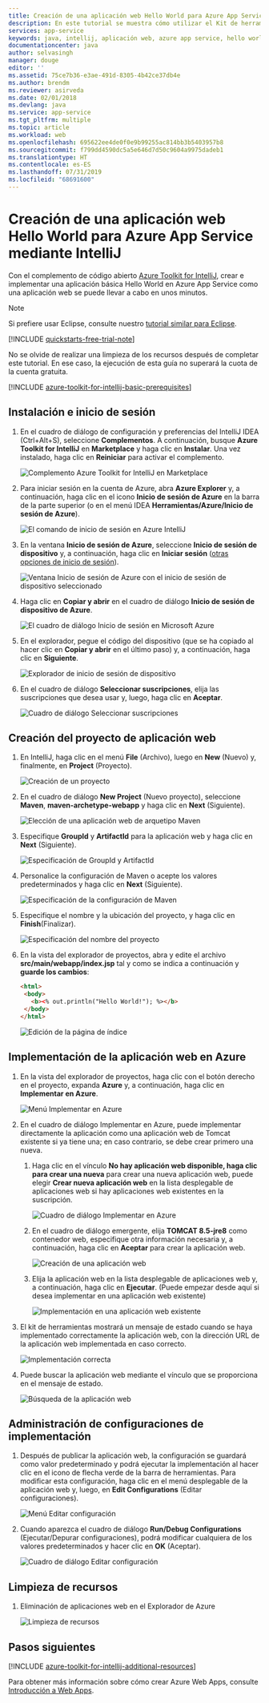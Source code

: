 ```yaml
---
title: Creación de una aplicación web Hello World para Azure App Service mediante IntelliJ
description: En este tutorial se muestra cómo utilizar el Kit de herramientas de Azure para IntelliJ para crear una aplicación web Hello World para Azure.
services: app-service
keywords: java, intellij, aplicación web, azure app service, hello world, guía de inicio rápido
documentationcenter: java
author: selvasingh
manager: douge
editor: ''
ms.assetid: 75ce7b36-e3ae-491d-8305-4b42ce37db4e
ms.author: brendm
ms.reviewer: asirveda
ms.date: 02/01/2018
ms.devlang: java
ms.service: app-service
ms.tgt_pltfrm: multiple
ms.topic: article
ms.workload: web
ms.openlocfilehash: 695622ee4de0f0e9b99255ac814bb3b5403957b8
ms.sourcegitcommit: f799dd4590dc5a5e646d7d50c9604a9975dadeb1
ms.translationtype: HT
ms.contentlocale: es-ES
ms.lasthandoff: 07/31/2019
ms.locfileid: "68691600"
---
```

# <a name="create-a-hello-world-web-app-for-azure-app-service-using-intellij"></a>Creación de una aplicación web Hello World para Azure App Service mediante IntelliJ

Con el complemento de código abierto [Azure Toolkit for IntelliJ](https://plugins.jetbrains.com/plugin/8053), crear e implementar una aplicación básica Hello World en Azure App Service como una aplicación web se puede llevar a cabo en unos minutos.

> [!NOTE]
>
> Si prefiere usar Eclipse, consulte nuestro [tutorial similar para Eclipse][eclipse-hello-world].
>
>[!INCLUDE [quickstarts-free-trial-note](../includes/quickstarts-free-trial-note.md)]
>
> No se olvide de realizar una limpieza de los recursos después de completar este tutorial. En ese caso, la ejecución de esta guía no superará la cuota de la cuenta gratuita.
>

[!INCLUDE [azure-toolkit-for-intellij-basic-prerequisites](../includes/azure-toolkit-for-intellij-basic-prerequisites.md)]

## <a name="installation-and-sign-in"></a>Instalación e inicio de sesión

1. En el cuadro de diálogo de configuración y preferencias del IntelliJ IDEA (Ctrl+Alt+S), seleccione **Complementos**. A continuación, busque **Azure Toolkit for IntelliJ** en **Marketplace** y haga clic en **Instalar**. Una vez instalado, haga clic en **Reiniciar** para activar el complemento. 

   ![Complemento Azure Toolkit for IntelliJ en Marketplace][marketplace]

2. Para iniciar sesión en la cuenta de Azure, abra **Azure Explorer** y, a continuación, haga clic en el icono **Inicio de sesión de Azure** en la barra de la parte superior (o en el menú IDEA **Herramientas/Azure/Inicio de sesión de Azure**).

   ![El comando de inicio de sesión en Azure IntelliJ][I01]

3. En la ventana **Inicio de sesión de Azure**, seleccione **Inicio de sesión de dispositivo** y, a continuación, haga clic en **Iniciar sesión** ([otras opciones de inicio de sesión](azure-toolkit-for-intellij-sign-in-instructions.md)).

   ![Ventana Inicio de sesión de Azure con el inicio de sesión de dispositivo seleccionado][I02]

4. Haga clic en **Copiar y abrir** en el cuadro de diálogo **Inicio de sesión de dispositivo de Azure**.

   ![El cuadro de diálogo Inicio de sesión en Microsoft Azure][I03]

5. En el explorador, pegue el código del dispositivo (que se ha copiado al hacer clic en **Copiar y abrir** en el último paso) y, a continuación, haga clic en **Siguiente**.

   ![Explorador de inicio de sesión de dispositivo][I04]

6. En el cuadro de diálogo **Seleccionar suscripciones**, elija las suscripciones que desea usar y, luego, haga clic en **Aceptar**.

   ![Cuadro de diálogo Seleccionar suscripciones][I05]

## <a name="creating-web-app-project"></a>Creación del proyecto de aplicación web

1. En IntelliJ, haga clic en el menú **File** (Archivo), luego en **New** (Nuevo) y, finalmente, en **Project** (Proyecto).

   ![Creación de un proyecto][file-new-project]

2. En el cuadro de diálogo **New Project** (Nuevo proyecto), seleccione **Maven**, **maven-archetype-webapp** y haga clic en **Next** (Siguiente).

   ![Elección de una aplicación web de arquetipo Maven][maven-archetype-webapp]

3. Especifique **GroupId** y **ArtifactId** para la aplicación web y haga clic en **Next** (Siguiente).

   ![Especificación de GroupId y ArtifactId][groupid-and-artifactid]

4. Personalice la configuración de Maven o acepte los valores predeterminados y haga clic en **Next** (Siguiente).

   ![Especificación de la configuración de Maven][maven-options]

5. Especifique el nombre y la ubicación del proyecto, y haga clic en **Finish**(Finalizar).

   ![Especificación del nombre del proyecto][project-name]

6. En la vista del explorador de proyectos, abra y edite el archivo **src/main/webapp/index.jsp** tal y como se indica a continuación y **guarde los cambios**:

   ```html
   <html>
    <body>
      <b><% out.println("Hello World!"); %></b>
    </body>
   </html>
   ```

   ![Edición de la página de índice][edit-index-page]

## <a name="deploying-web-app-to-azure"></a>Implementación de la aplicación web en Azure

1. En la vista del explorador de proyectos, haga clic con el botón derecho en el proyecto, expanda **Azure** y, a continuación, haga clic en **Implementar en Azure**.

   ![Menú Implementar en Azure][deploy-to-azure-menu]

1. En el cuadro de diálogo Implementar en Azure, puede implementar directamente la aplicación como una aplicación web de Tomcat existente si ya tiene una; en caso contrario, se debe crear primero una nueva.
   1. Haga clic en el vínculo **No hay aplicación web disponible, haga clic para crear una nueva** para crear una nueva aplicación web, puede elegir **Crear nueva aplicación web** en la lista desplegable de aplicaciones web si hay aplicaciones web existentes en la suscripción.

      ![Cuadro de diálogo Implementar en Azure][deploy-to-azure-dialog]

   1. En el cuadro de diálogo emergente, elija **TOMCAT 8.5-jre8** como contenedor web, especifique otra información necesaria y, a continuación, haga clic en **Aceptar** para crear la aplicación web.

      ![Creación de una aplicación web][create-new-web-app-dialog]

   1. Elija la aplicación web en la lista desplegable de aplicaciones web y, a continuación, haga clic en **Ejecutar**. (Puede empezar desde aquí si desea implementar en una aplicación web existente)

      ![Implementación en una aplicación web existente][deploy-to-existing-webapp]

1. El kit de herramientas mostrará un mensaje de estado cuando se haya implementado correctamente la aplicación web, con la dirección URL de la aplicación web implementada en caso correcto.

   ![Implementación correcta][successfully-deployed]

1. Puede buscar la aplicación web mediante el vínculo que se proporciona en el mensaje de estado.

   ![Búsqueda de la aplicación web][browse-web-app]

## <a name="managing-deploy-configurations"></a>Administración de configuraciones de implementación

1. Después de publicar la aplicación web, la configuración se guardará como valor predeterminado y podrá ejecutar la implementación al hacer clic en el icono de flecha verde de la barra de herramientas. Para modificar esta configuración, haga clic en el menú desplegable de la aplicación web y, luego, en **Edit Configurations** (Editar configuraciones).

   ![Menú Editar configuración][edit-configuration-menu]

1. Cuando aparezca el cuadro de diálogo **Run/Debug Configurations** (Ejecutar/Depurar configuraciones), podrá modificar cualquiera de los valores predeterminados y hacer clic en **OK** (Aceptar).

   ![Cuadro de diálogo Editar configuración][edit-configuration-dialog]

## <a name="cleaning-up-resources"></a>Limpieza de recursos

1. Eliminación de aplicaciones web en el Explorador de Azure

     ![Limpieza de recursos][clean-resources]

## <a name="next-steps"></a>Pasos siguientes

[!INCLUDE [azure-toolkit-for-intellij-additional-resources](../includes/azure-toolkit-for-intellij-additional-resources.md)]

Para obtener más información sobre cómo crear Azure Web Apps, consulte [Introducción a Web Apps].

<!-- URL List -->

[Azure Toolkit for IntelliJ]: azure-toolkit-for-intellij.md
[Azure Toolkit for Eclipse]: ../eclipse/azure-toolkit-for-eclipse.md
[eclipse-hello-world]: ../eclipse/azure-toolkit-for-eclipse-create-hello-world-web-app.md
[Introducción a Web Apps]: /azure/app-service/app-service-web-overview
[Apache Tomcat]: http://tomcat.apache.org/
[Jetty]: http://www.eclipse.org/jetty/
[Legacy Version]: azure-toolkit-for-intellij-create-hello-world-web-app-legacy-version.md
[intelliJ-sign-in-instructions]: azure-toolkit-for-intellij-sign-in-instructions.md

<!-- IMG List -->
[marketplace]:./media/azure-toolkit-for-intellij-create-hello-world-web-app/marketplace.png
[file-new-project]: ./media/azure-toolkit-for-intellij-create-hello-world-web-app/file-new-project.png
[maven-archetype-webapp]: ./media/azure-toolkit-for-intellij-create-hello-world-web-app/maven-archetype-webapp.png
[groupid-and-artifactid]: ./media/azure-toolkit-for-intellij-create-hello-world-web-app/groupid-and-artifactid.png
[maven-options]: ./media/azure-toolkit-for-intellij-create-hello-world-web-app/maven-options.png
[project-name]: ./media/azure-toolkit-for-intellij-create-hello-world-web-app/project-name.png
[open-index-page]: ./media/azure-toolkit-for-intellij-create-hello-world-web-app/open-index-page.png
[edit-index-page]: ./media/azure-toolkit-for-intellij-create-hello-world-web-app/edit-index-page.png
[deploy-to-azure-menu]: ./media/azure-toolkit-for-intellij-create-hello-world-web-app/run-on-web-app-menu.png
[deploy-to-azure-dialog]: ./media/azure-toolkit-for-intellij-create-hello-world-web-app/run-on-web-app-dialog.png
[deploy-to-existing-webapp]: ./media/azure-toolkit-for-intellij-create-hello-world-web-app/deploy-to-existing-webapp.png
[create-new-web-app-dialog]: ./media/azure-toolkit-for-intellij-create-hello-world-web-app/create-new-web-app-dialog.png
[successfully-deployed]: ./media/azure-toolkit-for-intellij-create-hello-world-web-app/successfully-deployed.png
[browse-web-app]: ./media/azure-toolkit-for-intellij-create-hello-world-web-app/browse-web-app.png
[edit-configuration-menu]: ./media/azure-toolkit-for-intellij-create-hello-world-web-app/edit-configuration-menu.png
[edit-configuration-dialog]: ./media/azure-toolkit-for-intellij-create-hello-world-web-app/edit-configuration-dialog.png
[clean-resources]: ./media/azure-toolkit-for-intellij-create-hello-world-web-app/clean-resource.png
[I01]: media/azure-toolkit-for-intellij-sign-in-instructions/I01.png
[I02]: media/azure-toolkit-for-intellij-sign-in-instructions/I02.png
[I03]: media/azure-toolkit-for-intellij-sign-in-instructions/I03.png
[I04]: media/azure-toolkit-for-intellij-sign-in-instructions/I04.png
[I05]: media/azure-toolkit-for-intellij-sign-in-instructions/I05.png
